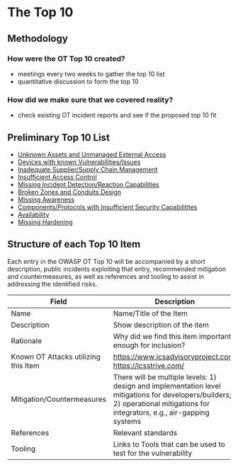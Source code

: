# The Top 10

## Methodology

### How were the OT Top 10 created?

- meetings every two weeks to gather the top 10 list
- quantitative discussion to form the top 10

### How did we make sure that we covered reality?

- check existing OT incident reports and see if the proposed top 10 fit

## Preliminary Top 10 List

- [Unknown Assets and Unmanaged External Access](./unknown-assets-and-admin-access.md)
- [Devices with known Vulnerabilities/Issues](./accessible-devices-with-known-vulnerabilities.md)
- [Inadequate Supplier/Supply Chain Management](./inadequate_supply_chain_management.md)
- [Insufficient Access Control](./insufficient-access-control.md)
- [Missing Incident Detection/Reaction Capabilities](./missing-incident-detection-reaction-capabilities.md)
- [Broken Zones and Conduits Design](./broken-zone-and-conduits-design.md)
- [Missing Awareness](./missing-awareness.md)
- [Components/Protocols with Insufficient Security Capabilitites](./components-with-insufficient-security-capabilities.md)
- [Availability](./availability.md)
- [Missing Hardening](./missing-hardening.md)

## Structure of each Top 10 Item

Each entry in the OWASP OT Top 10 will be accompanied by a short description, public incidents exploiting that entry, recommended mitigation and countermeasures, as well as references and tooling to assist in addressing the identified risks.

| Field | Description |
| --- | --- |
| Name | Name/Title of the Item |
| Description | Show description of the item |
| Rationale | Why did we find this item important enough for inclusion? |
| Known OT Attacks utilizing this Item | <https://www.icsadvisoryproject.com>, <https://icsstrive.com/> |
| Mitigation/Countermeasures | There will be multiple levels: 1) design and implementation level mitigations for developers/builders;  2) operational mitigations for integrators, e.g., air-gapping systems |
| References| Relevant standards |
| Tooling | Links to Tools that can be used to test for the vulnerability|
